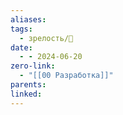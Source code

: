 ```yaml
---
aliases: 
tags:
  - зрелость/🌱
date:
  - - 2024-06-20
zero-link:
  - "[[00 Разработка]]"
parents: 
linked:
---
```

